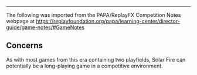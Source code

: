 ***
The following was imported from the PAPA/ReplayFX Competition Notes webpage at https://replayfoundation.org/papa/learning-center/director-guide/game-notes/#GameNotes
## Concerns
            
As with most games from this era containing two playfields, Solar Fire can potentially be a long-playing game in a competitive environment.
